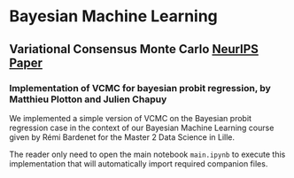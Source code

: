 # Bayesian Machine Learning 
## Variational Consensus Monte Carlo <a href="https://papers.nips.cc/paper/2015/file/e94550c93cd70fe748e6982b3439ad3b-Paper.pdf">NeurIPS Paper<a>

### Implementation of VCMC for bayesian probit regression, by Matthieu Plotton and Julien Chapuy

We implemented a simple version of VCMC on the Bayesian probit regression case in the context of our Bayesian Machine Learning course given by Rémi Bardenet for the Master 2 Data Science in Lille.

The reader only need to open the main notebook `main.ipynb` to execute this implementation that will automatically import required companion files.
